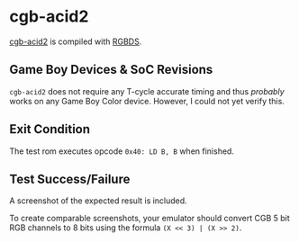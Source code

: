 # cgb-acid2

[cgb-acid2](https://github.com/mattcurrie/cgb-acid2) is compiled with
[RGBDS](https://github.com/gbdev/rgbds).

## Game Boy Devices & SoC Revisions

`cgb-acid2` does not require any T-cycle accurate timing and thus *probably*
works on any Game Boy Color device.
However, I could not yet verify this.

## Exit Condition

The test rom executes opcode `0x40: LD B, B` when finished.

## Test Success/Failure

A screenshot of the expected result is included.

To create comparable screenshots,
your emulator should convert CGB 5 bit RGB channels to 8 bits using the formula
`(X << 3) | (X >> 2)`.
